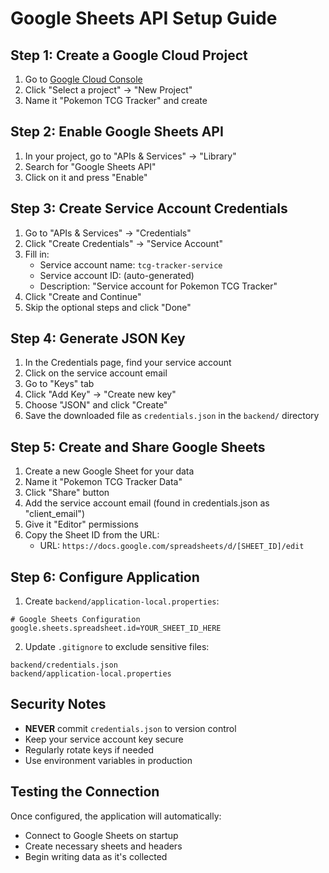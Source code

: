 # Google Sheets API Setup Guide

## Step 1: Create a Google Cloud Project

1. Go to [Google Cloud Console](https://console.cloud.google.com/)
2. Click "Select a project" → "New Project"
3. Name it "Pokemon TCG Tracker" and create

## Step 2: Enable Google Sheets API

1. In your project, go to "APIs & Services" → "Library"
2. Search for "Google Sheets API"
3. Click on it and press "Enable"

## Step 3: Create Service Account Credentials

1. Go to "APIs & Services" → "Credentials"
2. Click "Create Credentials" → "Service Account"
3. Fill in:
   - Service account name: `tcg-tracker-service`
   - Service account ID: (auto-generated)
   - Description: "Service account for Pokemon TCG Tracker"
4. Click "Create and Continue"
5. Skip the optional steps and click "Done"

## Step 4: Generate JSON Key

1. In the Credentials page, find your service account
2. Click on the service account email
3. Go to "Keys" tab
4. Click "Add Key" → "Create new key"
5. Choose "JSON" and click "Create"
6. Save the downloaded file as `credentials.json` in the `backend/` directory

## Step 5: Create and Share Google Sheets

1. Create a new Google Sheet for your data
2. Name it "Pokemon TCG Tracker Data"
3. Click "Share" button
4. Add the service account email (found in credentials.json as "client_email")
5. Give it "Editor" permissions
6. Copy the Sheet ID from the URL:
   - URL: `https://docs.google.com/spreadsheets/d/[SHEET_ID]/edit`

## Step 6: Configure Application

1. Create `backend/application-local.properties`:
```properties
# Google Sheets Configuration
google.sheets.spreadsheet.id=YOUR_SHEET_ID_HERE
```

2. Update `.gitignore` to exclude sensitive files:
```
backend/credentials.json
backend/application-local.properties
```

## Security Notes

- **NEVER** commit `credentials.json` to version control
- Keep your service account key secure
- Regularly rotate keys if needed
- Use environment variables in production

## Testing the Connection

Once configured, the application will automatically:
- Connect to Google Sheets on startup
- Create necessary sheets and headers
- Begin writing data as it's collected